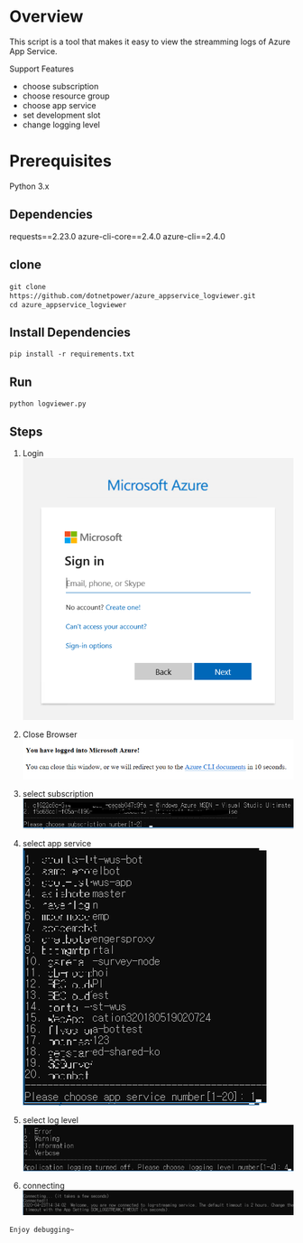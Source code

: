 # Overview
This script is a tool that makes it easy to view the streamming logs of Azure App Service.

Support Features
- choose subscription
- choose resource group
- choose app service
- set development slot
- change logging level

# Prerequisites
Python 3.x

## Dependencies
requests==2.23.0
azure-cli-core==2.4.0
azure-cli==2.4.0


## clone
```
git clone https://github.com/dotnetpower/azure_appservice_logviewer.git
cd azure_appservice_logviewer
```

## Install Dependencies
```
pip install -r requirements.txt
```

## Run
```
python logviewer.py

```

## Steps
1. Login
![](images/2020-04-23-23-27-23.png)

2. Close Browser
![](images/2020-04-23-23-28-13.png)

3. select subscription
![](images/2020-04-23-23-29-41.png)

4. select app service
![](images/2020-04-23-23-32-45.png)

5. select log level
![](images/2020-04-23-23-33-46.png)

6. connecting
![](images/2020-04-23-23-35-59.png)

```
Enjoy debugging~
```

